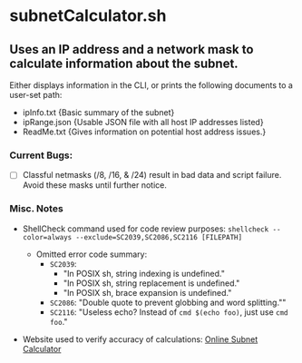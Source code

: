 # subnetCalculator.sh
## Uses an IP address and a network mask to calculate information about the subnet.

Either displays information in the CLI, or prints the following documents to a user-set path:
- ipInfo.txt {Basic summary of the subnet}
- ipRange.json {Usable JSON file with all host IP addresses listed}
- ReadMe.txt {Gives information on potential host address issues.}

### Current Bugs:
- [ ] Classful netmasks (/8, /16, & /24) result in bad data and script failure. Avoid these masks until further notice.

### Misc. Notes
- ShellCheck command used for code review purposes: `shellcheck --color=always --exclude=SC2039,SC2086,SC2116 [FILEPATH]`
  - Omitted error code summary: 
    - `SC2039`:
      - "In POSIX sh, string indexing is undefined."
      - "In POSIX sh, string replacement is undefined."
      - "In POSIX sh, brace expansion is undefined."
    - `SC2086`: "Double quote to prevent globbing and word splitting.""
    - `SC2116`: "Useless echo? Instead of `cmd $(echo foo)`, just use `cmd foo`."
    
- Website used to verify accuracy of calculations: [Online Subnet Calculator](https://www.tunnelsup.com/subnet-calculator/)